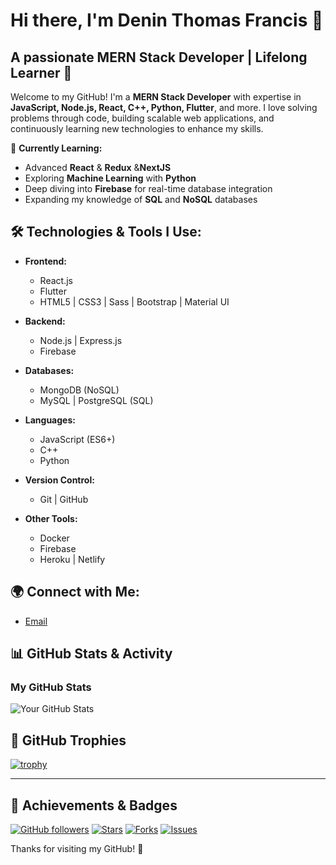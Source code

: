 # Hi there, I'm Denin Thomas Francis 👋

## A passionate MERN Stack Developer | Lifelong Learner 🚀

Welcome to my GitHub! I'm a **MERN Stack Developer** with expertise in **JavaScript, Node.js, React, C++, Python, Flutter**, and more. I love solving problems through code, building scalable web applications, and continuously learning new technologies to enhance my skills.

🌱 **Currently Learning:**
- Advanced **React** & **Redux** &**NextJS**
- Exploring **Machine Learning** with **Python**
- Deep diving into **Firebase** for real-time database integration
- Expanding my knowledge of **SQL** and **NoSQL** databases

## 🛠️ Technologies & Tools I Use:

- **Frontend:**
  - React.js
  - Flutter
  - HTML5 | CSS3 | Sass | Bootstrap | Material UI
  
- **Backend:**
  - Node.js | Express.js
  - Firebase
  
- **Databases:**
  - MongoDB (NoSQL)
  - MySQL | PostgreSQL (SQL)

- **Languages:**
  - JavaScript (ES6+)
  - C++
  - Python
  
- **Version Control:**
  - Git | GitHub

- **Other Tools:**
  - Docker
  - Firebase
  - Heroku | Netlify



## 🌍 Connect with Me:


- [Email](deninthomas@outlook.com)

## 📊 GitHub Stats & Activity

### My GitHub Stats
![Your GitHub Stats](https://github-readme-stats.vercel.app/api?username=your-github-username&show_icons=true&count_private=true&hide_title=true&hide=prs&theme=radical)





## 🚀 GitHub Trophies

[![trophy](https://github-profile-trophy.vercel.app/?username=your-github-username&theme=onedark&column=7&margin-w=15&margin-h=15)](https://github.com/ryo-ma/github-profile-trophy)

---



## 🎯 Achievements & Badges

[![GitHub followers](https://img.shields.io/github/followers/your-github-username?label=Follow&style=social)](https://github.com/your-github-username)
[![Stars](https://img.shields.io/github/stars/your-github-username?label=Stars&style=social)](https://github.com/your-github-username)
[![Forks](https://img.shields.io/github/forks/your-github-username?label=Forks&style=social)](https://github.com/your-github-username)
[![Issues](https://img.shields.io/github/issues/your-github-username/your-repo-name?label=Issues&style=plastic)](https://github.com/your-github-username/your-repo-name/issues)



Thanks for visiting my GitHub! 🙌
